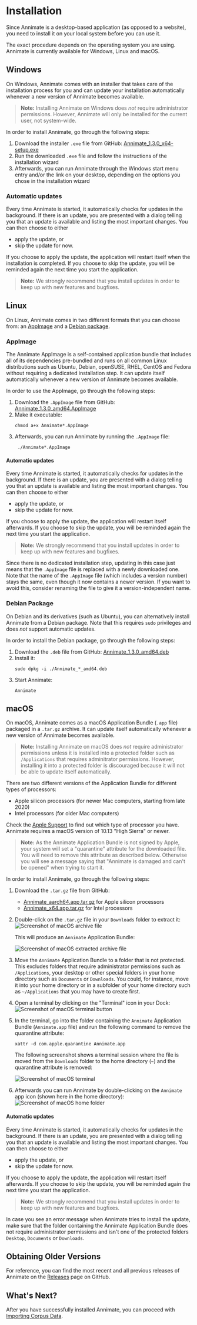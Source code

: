 # Installation

Since Annimate is a desktop-based application (as opposed to a website), you need to install it on your local system before you can use it.

The exact procedure depends on the operating system you are using. Annimate is currently available for Windows, Linux and macOS.

## Windows

On Windows, Annimate comes with an installer that takes care of the installation process for you and can update your installation automatically whenever a new version of Annimate becomes available.

> **Note:** Installing Annimate on Windows does _not_ require administrator permissions. However, Annimate will only be installed for the current user, not system-wide.

In order to install Annimate, go through the following steps:

1. Download the installer `.exe` file from GitHub: [Annimate_1.3.0_x64-setup.exe][1]
2. Run the downloaded `.exe` file and follow the instructions of the installation wizard
3. Afterwards, you can run Annimate through the Windows start menu entry and/or the link on your desktop, depending on the options you chose in the installation wizard

### Automatic updates

Every time Annimate is started, it automatically checks for updates in the background. If there is an update, you are presented with a dialog telling you that an update is available and listing the most important changes. You can then choose to either

- apply the update, or
- skip the update for now.

If you choose to apply the update, the application will restart itself when the installation is completed. If you choose to skip the update, you will be reminded again the next time you start the application.

> **Note:** We strongly recommend that you install updates in order to keep up with new features and bugfixes.

## Linux

On Linux, Annimate comes in two different formats that you can choose from: an [AppImage](https://appimage.org/) and a [Debian package](<https://en.wikipedia.org/wiki/Deb_(file_format)>).

### AppImage

The Annimate AppImage is a self-contained application bundle that includes all of its dependencies pre-bundled and runs on all common Linux distributions such as Ubuntu, Debian, openSUSE, RHEL, CentOS and Fedora without requiring a dedicated installation step. It can update itself automatically whenever a new version of Annimate becomes available.

In order to use the AppImage, go through the following steps:

1. Download the `.AppImage` file from GitHub: [Annimate_1.3.0_amd64.AppImage][2]
2. Make it executable:
   ```shell
   chmod a+x Annimate*.AppImage
   ```
3. Afterwards, you can run Annimate by running the `.AppImage` file:
   ```shell
    ./Annimate*.AppImage
   ```

#### Automatic updates

Every time Annimate is started, it automatically checks for updates in the background. If there is an update, you are presented with a dialog telling you that an update is available and listing the most important changes. You can then choose to either

- apply the update, or
- skip the update for now.

If you choose to apply the update, the application will restart itself afterwards. If you choose to skip the update, you will be reminded again the next time you start the application.

> **Note:** We strongly recommend that you install updates in order to keep up with new features and bugfixes.

Since there is no dedicated installation step, updating in this case just means that the `.AppImage` file is replaced with a newly downloaded one. Note that the name of the `.AppImage` file (which includes a version number) stays the same, even though it now contains a newer version. If you want to avoid this, consider renaming the file to give it a version-independent name.

### Debian Package

On Debian and its derivatives (such as Ubuntu), you can alternatively install Annimate from a Debian package. Note that this requires `sudo` privileges and does _not_ support automatic updates.

In order to install the Debian package, go through the following steps:

1. Download the `.deb` file from GitHub: [Annimate_1.3.0_amd64.deb][3]
2. Install it:
   ```shell
   sudo dpkg -i ./Annimate_*_amd64.deb
   ```
3. Start Annimate:
   ```shell
   Annimate
   ```

## macOS

On macOS, Annimate comes as a macOS Application Bundle (`.app` file) packaged in a `.tar.gz` archive. It can update itself automatically whenever a new version of Annimate becomes available.

> **Note:** Installing Annimate on macOS does _not_ require administrator permissions unless it is installed into a protected folder such as `/Applications` that requires adminitrator permissions. However, installing it into a protected folder is discouraged because it will not be able to update itself automatically.

There are two different versions of the Application Bundle for different types of processors:

- Apple silicon processors (for newer Mac computers, starting from late 2020)
- Intel processors (for older Mac computers)

Check the [Apple Support](https://support.apple.com/en-us/116943) to find out which type of processor you have. Annimate requires a macOS version of 10.13 "High Sierra" or newer.

> **Note:** As the Annimate Application Bundle is not signed by Apple, your system will set a "quarantine" attribute for the downloaded file. You will need to remove this attribute as described below. Otherwise you will see a message saying that "Annimate is damaged and can't be opened" when trying to start it.

In order to install Annimate, go through the following steps:

1. Download the `.tar.gz` file from GitHub:
   - [Annimate_aarch64.app.tar.gz][4] for Apple silicon processors
   - [Annimate_x64.app.tar.gz][5] for Intel processors
2. Double-click on the `.tar.gz` file in your `Downloads` folder to extract it:
   ![Screenshot of macOS archive file](img/macos-archive.png)

   This will produce an `Annimate` Application Bundle:

   ![Screenshot of macOS extracted archive file](img/macos-extracted.png)

3. Move the `Annimate` Application Bundle to a folder that is not protected. This excludes folders that require administrator permissions such as `/Applications`, your desktop or other special folders in your home directory such as `Documents` or `Downloads`. You could, for instance, move it into your home directory or in a subfolder of your home directory such as `~/Applications` that you may have to create first.

4. Open a terminal by clicking on the "Terminal" icon in your Dock:
   ![Screenshot of macOS terminal button](img/macos-terminal-button.png)

5. In the terminal, go into the folder containing the `Annimate` Application Bundle (`Annimate.app` file) and run the following command to remove the quarantine attribute:

   ```shell
   xattr -d com.apple.quarantine Annimate.app
   ```

   The following screenshot shows a terminal session where the file is moved from the `Downloads` folder to the home directory (`~`) and the quarantine attribute is removed:

   ![Screenshot of macOS terminal](img/macos-terminal.png)

6. Afterwards you can run Annimate by double-clicking on the `Annimate` app icon (shown here in the home directory):
   ![Screenshot of macOS home folder](img/macos-home.png)

#### Automatic updates

Every time Annimate is started, it automatically checks for updates in the background. If there is an update, you are presented with a dialog telling you that an update is available and listing the most important changes. You can then choose to either

- apply the update, or
- skip the update for now.

If you choose to apply the update, the application will restart itself afterwards. If you choose to skip the update, you will be reminded again the next time you start the application.

> **Note:** We strongly recommend that you install updates in order to keep up with new features and bugfixes.

In case you see an error message when Annimate tries to install the update, make sure that the folder containing the Annimate Application Bundle does not require administrator permissions and isn't one of the protected folders `Desktop`, `Documents` or `Downloads`.

## Obtaining Older Versions

For reference, you can find the most recent and all previous releases of Annimate on the [Releases](https://github.com/matthias-stemmler/annimate/releases) page on GitHub.

[1]: https://github.com/matthias-stemmler/annimate/releases/download/v1.3.0/Annimate_1.3.0_x64-setup.exe
[2]: https://github.com/matthias-stemmler/annimate/releases/download/v1.3.0/Annimate_1.3.0_amd64.AppImage
[3]: https://github.com/matthias-stemmler/annimate/releases/download/v1.3.0/Annimate_1.3.0_amd64.deb
[4]: https://github.com/matthias-stemmler/annimate/releases/download/v1.3.0/Annimate_aarch64.app.tar.gz
[5]: https://github.com/matthias-stemmler/annimate/releases/download/v1.3.0/Annimate_x64.app.tar.gz

## What's Next?

After you have successfully installed Annimate, you can proceed with [Importing Corpus Data](import.md).
